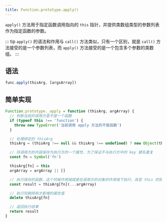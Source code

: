 ```yaml
---
title: Function.prototype.apply()
---
```


`apply()` 方法用于指定函数调用指向的 `this` 指针，并提供类数组类型的参数列表作为指定函数的参数。

::: tip
`apply()` 的语法和作用与 `call()` 方法类似，只有一个区别，就是 `call()` 方法接受的是一个参数列表，而 `apply()` 方法接受的是一个包含多个参数的类数组。
:::

## 语法

``` js
func.apply(thisArg, [argsArray])
```

## 简单实现

``` js
Function.prototype._apply = function (thisArg, argArray) {
  // 判断当前的调用方是不是一个函数
  if (typeof this !== 'function') {
    throw new TypeError('当前调用 apply 方法的不是函数')
  }

  // 处理绑定的 thisArg
  thisArg = (thisArg !== null && thisArg !== undefined) ? new Object(thisArg) : window

  // 将调用方的内容保存为执行方的一个属性，为了保证不与执行方中的 key 键名重复
  const fn = Symbol('fn')

  thisArg[fn] = this
  argArray = argArray || []

  // 执行保存的函数，这个时候作用域就是在调用方的对象的作用域下执行，改变 this 的指向
  const result = thisArg[fn](...argArray)

  // 执行完删除刚才新增的属性值
  delete thisArg[fn]

  // 返回执行结果
  return result
}
```
